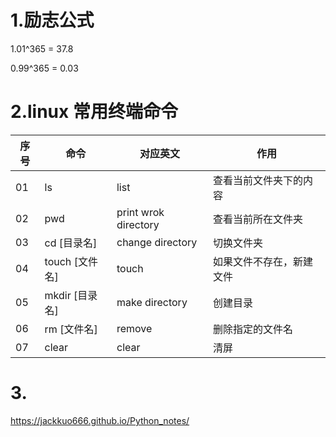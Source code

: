 
# 1.励志公式
1.01^365 = 37.8

0.99^365 = 0.03
# 2.linux 常用终端命令

|序号 |	命令 |	对应英文 |	作用 |
| -- | -- | -- | -- |
|01 |	ls |	list |	查看当前文件夹下的内容|
|02 |	pwd |	print wrok directory |	查看当前所在文件夹|
|03 |	cd [目录名] |	change directory |	切换文件夹|
|04 |	touch [文件名] |	touch |	如果文件不存在，新建文件|
|05 |	mkdir [目录名] |	make directory |	创建目录|
|06 |	rm [文件名] |	remove |	删除指定的文件名|
|07 |	clear |	clear |	清屏|

# 3.
https://jackkuo666.github.io/Python_notes/
